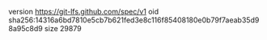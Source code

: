 version https://git-lfs.github.com/spec/v1
oid sha256:14316a6bd7810e5cb7b621fed3e8c116f85408180e0b79f7aeab35d98a95c8d9
size 29879
